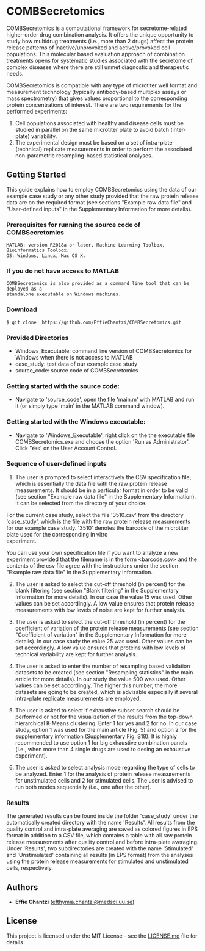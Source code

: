 # COMBSecretomics

COMBSecretomics is a computational framework for secretome-related higher-order drug combination analysis. It offers the unique opportunity to study how multidrug treatments (i.e., more than 2 drugs) affect the protein release patterns of inactive/unprovoked and active/provoked cell populations. This molecular based evaluation approach of combination treatments opens for systematic studies associated with the secretome of complex diseases where there are still unmet diagnostic and therapeutic needs. 

COMBSecretomics is compatible with any type of microtiter well format and measurement technology (typically antibody-based multiplex assays or mass spectrometry) that gives values proportional to the corresponding protein concentrations of interest. There are two requirements for the performed experiments:

1. Cell populations associated with healthy and disease cells must be studied in parallel on the same microtiter plate to avoid batch (inter-plate) variability.
2. The experimental design must be based on a set of intra-plate (technical) replicate measurements in order to perform the associated non-parametric resampling-based statistical analyses. 


## Getting Started

This guide explains how to employ COMBSecretomics using the data of our example case study 
or any other study provided that the raw protein release data are on the required format 
(see sections "Example raw data file" and "User-defined inputs" in the Supplementary 
Information for more details).

### Prerequisites for running the source code of COMBSecretomics
```
MATLAB: version R2018a or later, Machine Learning Toolbox, Bioinformatics Toolbox.
OS: Windows, Linux, Mac OS X.
```

### If you do not have access to MATLAB
```
COMBSecretomics is also provided as a command line tool that can be deployed as a 
standalone executable on Windows machines.
```

### Download 
```
$ git clone  https://github.com/EffieChantzi/COMBSecretomics.git
```

### Provided Directories
- Windows_Executable: command line version of COMBSecretomics for Windows when there is not access to MATLAB
- case_study: test data of our example case study
- source_code: source code of COMBSecretomics 

### Getting started with the source code:

- Navigate to 'source_code', open the file 'main.m' with MATLAB and run it (or simply type 'main' in the MATLAB 
  command window).
  
### Getting started with the Windows executable:

- Navigate to 'Windows_Executable', right click on the the executable file COMBSecretomics.exe 
  and choose the option 'Run as Administrator'. Click 'Yes' on the User Account Control.
  
### Sequence of user-defined inputs

1. The user is prompted to select interactively the CSV specification file, which is 
essentially the data file with the raw protein release measurements. It should be in 
a particular format in order to be valid (see section "Example raw data file" in the
Supplementary Information). It can be selected from the directory of your choice.

For the current case study, select the file '3510.csv' from the directory 'case_study',
which is the file with the raw protein release measurements for our example case study.
'3510' denotes the barcode of the microtiter plate used for the corresponding in vitro  
experiment. 

You can use your own specification file if you want to analyze a new experiment provided
that the filename is in the form <barcode.csv> and the contents of the csv file agree
with the instructions under the section "Example raw data file" in the Supplementary 
Information.

2. The user is asked to select the cut-off threshold (in percent) for the blank filtering
(see section "Blank filtering" in the Supplementary Information for more details). In our 
case the value 15 was used. Other values can be set accordingly. A low value ensures that
protein release measurements with low levels of noise are kept for further analysis.

3. The user is asked to select the cut-off threshold (in percent) for the coefficient of 
variation of the protein release measurements (see section "Coefficient of variation" in
the Supplementary Information for more details). In our case study the value 25 was used.
Other values can be set accordingly. A low value ensures that proteins with low levels of
technical variability are kept for further analysis.

4. The user is asked to enter the number of resampling based validation datasets to be 
created (see section "Resampling statistics" in the main article for more details). In 
our study the value 500 was used. Other values can be set accordingly. The higher this 
number, the more datasets are going to be created, which is advisable especially if 
several intra-plate replicate measurements are employed. 

5. The user is asked to select if exhaustive subset search should be performed or not for 
the visualization of the results from the top-down hierarchical K-Means clustering. Enter
1 for yes and 2 for no. In our case study, option 1 was used for the main article (Fig. 5) 
and option 2 for the supplementary information (Supplementary Fig. S18). It is highly 
recommended to use option 1 for big exhaustive combination panels (i.e., when more than 4 
single drugs are used to desing an exhaustive experiment).

6. The user is asked to select analysis mode regarding the type of cells to be analyzed. 
Enter 1 for the analysis of protein release measurements for unstimulated cells and 2 
for stimulated cells. The user is advised to run both modes sequentially (i.e., one after
the other).

### Results

The generated results can be found inside the folder 'case_study' under the automatically 
created directory with the name 'Results'. All results from the quality control and intra-plate
averaging are saved as colored figures in EPS format in addition to a CSV file, which contains a
table with all raw protein release measurements after quality control and before intra-plate 
averaging. Under 'Results', two subdirectories are created with the name 'Stimulated' and 
'Unstimulated' containing all results (in EPS format) from the analyses using the protein release
measurements for stimulated and unstimulated cells, respectively. 


## Authors

* **Effie Chantzi** (efthymia.chantzi@medsci.uu.se)

## License

This project is licensed under the MIT License - see the [LICENSE.md](LICENSE.md) file for details
